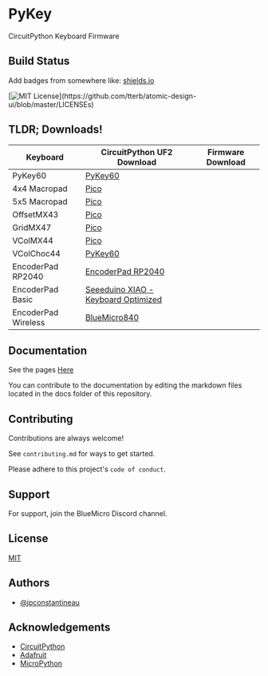 # PyKey
CircuitPython Keyboard Firmware


## Build Status

Add badges from somewhere like: [shields.io](https://shields.io/)

[![MIT License](https://img.shields.io/apm/l/atomic-design-ui.svg?)](https://github.com/tterb/atomic-design-ui/blob/master/LICENSEs)

## TLDR; Downloads!

| Keyboard | CircuitPython UF2 Download | Firmware Download |
| --- | --- | --- |
| PyKey60 | [PyKey60](https://circuitpython.org/board/jpconstantineau_pykey60/) | |
| 4x4 Macropad | [Pico](https://circuitpython.org/board/raspberry_pi_pico/) | |
| 5x5 Macropad | [Pico](https://circuitpython.org/board/raspberry_pi_pico/) | |
| OffsetMX43 | [Pico](https://circuitpython.org/board/raspberry_pi_pico/) | |
| GridMX47  | [Pico](https://circuitpython.org/board/raspberry_pi_pico/) | |
| VColMX44 | [Pico](https://circuitpython.org/board/raspberry_pi_pico/) | |
| VColChoc44  | [PyKey60](https://circuitpython.org/board/jpconstantineau_pykey60/)  | |
| EncoderPad RP2040 | [EncoderPad RP2040](https://circuitpython.org/board/raspberry_pi_pico/) | |
| EncoderPad Basic | [Seeeduino XIAO - Keyboard Optimized](https://circuitpython.org/board/seeeduino_xiao_kb/) | |
| EncoderPad Wireless | [BlueMicro840](https://circuitpython.org/board/seeeduino_xiao_kb/) | |


## Documentation
See the pages [Here](http://pykey.jpconstantineau.com/#)

You can contribute to the documentation by editing the markdown files located in the docs folder of this repository. 

## Contributing

Contributions are always welcome!

See `contributing.md` for ways to get started.

Please adhere to this project's `code of conduct`.

  
## Support

For support, join the BlueMicro Discord channel.

  
## License

[MIT](https://choosealicense.com/licenses/mit/)

  
## Authors

- [@jpconstantineau](https://www.github.com/jpconstantineau)

  
## Acknowledgements

 - [CircuitPython](https://circuitpython.org/)
 - [Adafruit](https://www.adafruit.com/)
 - [MicroPython](https://micropython.org/)

  
